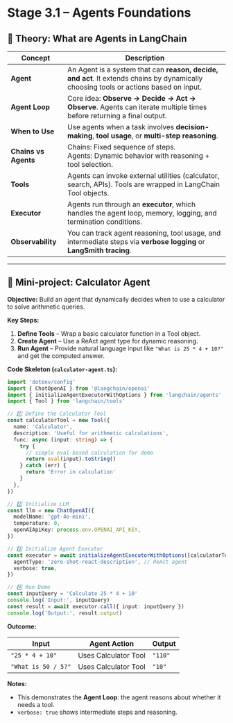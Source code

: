 # Stage 3.1 – Agents Foundations

## 🔹 Theory: What are Agents in LangChain

| Concept              | Description                                                                                                                           |
| -------------------- | ------------------------------------------------------------------------------------------------------------------------------------- |
| **Agent**            | An Agent is a system that can **reason, decide, and act**. It extends chains by dynamically choosing tools or actions based on input. |
| **Agent Loop**       | Core idea: **Observe → Decide → Act → Observe**. Agents can iterate multiple times before returning a final output.                   |
| **When to Use**      | Use agents when a task involves **decision-making**, **tool usage**, or **multi-step reasoning**.                                     |
| **Chains vs Agents** | Chains: Fixed sequence of steps. <br> Agents: Dynamic behavior with reasoning + tool selection.                                       |
| **Tools**            | Agents can invoke external utilities (calculator, search, APIs). Tools are wrapped in LangChain Tool objects.                         |
| **Executor**         | Agents run through an **executor**, which handles the agent loop, memory, logging, and termination conditions.                        |
| **Observability**    | You can track agent reasoning, tool usage, and intermediate steps via **verbose logging** or **LangSmith tracing**.                   |

---

## 🔹 Mini-project: Calculator Agent

**Objective:** Build an agent that dynamically decides when to use a calculator to solve arithmetic queries.

**Key Steps:**

1. **Define Tools** – Wrap a basic calculator function in a Tool object.
2. **Create Agent** – Use a ReAct agent type for dynamic reasoning.
3. **Run Agent** – Provide natural language input like `"What is 25 * 4 + 10?"` and get the computed answer.

**Code Skeleton (`calculator-agent.ts`):**

```ts
import 'dotenv/config'
import { ChatOpenAI } from '@langchain/openai'
import { initializeAgentExecutorWithOptions } from 'langchain/agents'
import { Tool } from 'langchain/tools'

// 1️⃣ Define the Calculator Tool
const calculatorTool = new Tool({
  name: 'Calculator',
  description: 'Useful for arithmetic calculations',
  func: async (input: string) => {
    try {
      // simple eval-based calculation for demo
      return eval(input).toString()
    } catch (err) {
      return 'Error in calculation'
    }
  },
})

// 2️⃣ Initialize LLM
const llm = new ChatOpenAI({
  modelName: 'gpt-4o-mini',
  temperature: 0,
  openAIApiKey: process.env.OPENAI_API_KEY,
})

// 3️⃣ Initialize Agent Executor
const executor = await initializeAgentExecutorWithOptions([calculatorTool], llm, {
  agentType: 'zero-shot-react-description', // ReAct agent
  verbose: true,
})

// 4️⃣ Run Demo
const inputQuery = 'Calculate 25 * 4 + 10'
console.log('Input:', inputQuery)
const result = await executor.call({ input: inputQuery })
console.log('Output:', result.output)
```

**Outcome:**

| Input               | Agent Action         | Output  |
| ------------------- | -------------------- | ------- |
| `"25 * 4 + 10"`     | Uses Calculator Tool | `"110"` |
| `"What is 50 / 5?"` | Uses Calculator Tool | `"10"`  |

**Notes:**

- This demonstrates the **Agent Loop**: the agent reasons about whether it needs a tool.
- `verbose: true` shows intermediate steps and reasoning.
